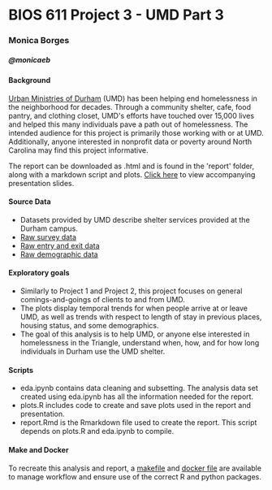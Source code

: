 # BIOS 611 Project 3 - UMD Part 3
### Monica Borges 
##### @monicaeb

#### Background
[Urban Ministries of Durham](http://umdurham.org/) (UMD) has been helping end homelessness in the neighborhood for decades. Through a community shelter, cafe, food pantry, and clothing closet, UMD's efforts have touched over 15,000 lives and helped this many individuals pave a path out of homelessness. 
The intended audience for this project is primarily those working with or at UMD. Additionally, anyone interested in nonprofit data or poverty around North Carolina may find this project informative.

The report can be downloaded as .html and is found in the 'report' folder, along with a markdown script and plots.
[Click here](https://docs.google.com/presentation/d/1Gc2DPtDxYp77OK9zwu9oE_6pLZ7wyUgq3v9M5vwSy5A/edit?usp=sharing) to view accompanying presentation slides. 

#### Source Data
* Datasets provided by UMD describe shelter services provided at the Durham campus. 
* [Raw survey data](https://raw.githubusercontent.com/biodatascience/datasci611/gh-pages/data/project2_2019/EE_UDES_191102.tsv)
* [Raw entry and exit data](https://raw.githubusercontent.com/biodatascience/datasci611/gh-pages/data/project2_2019/ENTRY_EXIT_191102.tsv)
* [Raw demographic data](https://raw.githubusercontent.com/biodatascience/datasci611/gh-pages/data/project2_2019/CLIENT_191102.tsv)

#### Exploratory goals
* Similarly to Project 1 and Project 2, this project focuses on general comings-and-goings of clients to and from UMD. 
* The plots display temporal trends for when people arrive at or leave UMD, as well as trends with respect to length of stay in previous places, housing status, and some demographics.
* The goal of this analysis is to help UMD, or anyone else interested in homelessness in the Triangle, understand when, how, and for how long individuals in Durham use the UMD shelter.

#### Scripts
* eda.ipynb contains data cleaning and subsetting. The analysis data set created using eda.ipynb has all the information needed for the report.
* plots.R includes code to create and save plots used in the report and presentation.
* report.Rmd is the Rmarkdown file used to create the report. This script depends on plots.R and eda.ipynb to compile.

#### Make and Docker
To recreate this analysis and report, a [makefile](/scripts/makefile) and [docker file](/scripts/dockerfile) are available to manage workflow and ensure use of the correct R and python packages.





